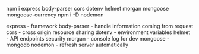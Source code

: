 npm i express body-parser cors dotenv helmet morgan mongoose mongoose-currency
npm i -D nodemon

express - framework
body-parser - handle information coming from request
cors - cross origin resource sharing
dotenv - environment variables
helmet - API endpoints security
morgan - console log for dev
mongoose - mongodb 
nodemon - refresh server automatically